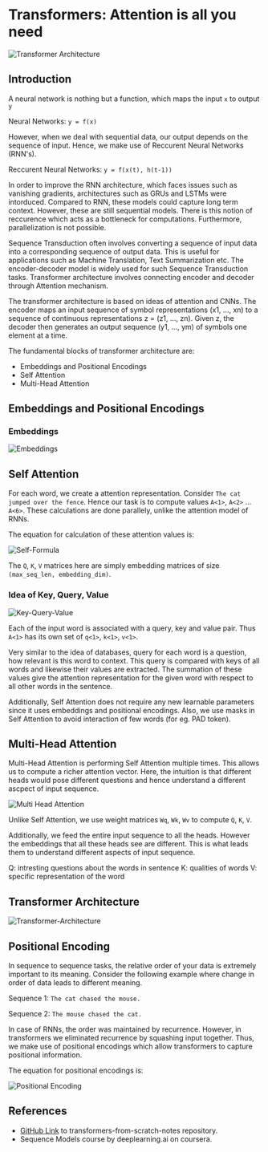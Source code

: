 # Transformers: Attention is all you need

![Transformer Architecture](../assets/Transformer-architecture.png)

## Introduction

A neural network is nothing but a function, which maps the input ```x``` to output ```y```

Neural Networks: ```y = f(x)```

However, when we deal with sequential data, our output depends on the sequence of input. Hence, we make use of Reccurent Neural Networks (RNN's).

Reccurent Neural Networks: ```y = f(x(t), h(t-1))```

In order to improve the RNN architecture, which faces issues such as vanishing gradients, architectures such as GRUs and LSTMs were intorduced. Compared to RNN, these models could capture long term context. However, these are still sequential models. There is this notion of reccurence which acts as a bottleneck for computations. Furthermore, parallelization is not possible. 

Sequence Transduction often involves converting a sequence of input data into a corresponding sequence of output data. This is useful for applications such as Machine Translation, Text Summarization etc. The encoder-decoder model is widely used for such Sequence Transduction tasks. Transformer architecture involves connecting encoder and decoder through Attention mechanism.

The transformer architecture is based on ideas of attention and CNNs. The encoder maps an input sequence of symbol representations (x1, ..., xn) to a sequence of continuous representations z = (z1, ..., zn). Given z, the decoder then generates an output sequence (y1, ..., ym) of symbols one element at a time.

The fundamental blocks of transformer architecture are:

* Embeddings and Positional Encodings
* Self Attention
* Multi-Head Attention

## Embeddings and Positional Encodings

### Embeddings

![Embeddings](../assets/Embeddings.png)

## Self Attention

For each word, we create a attention representation. Consider ```The cat jumped over the fence```. Hence our task is to compute values ```A<1>```, ```A<2>``` ... ```A<6>```. These calculations are done parallely, unlike the attention model of RNNs.

The equation for calculation of these attention values is:

<img src="../assets/Self-Formula.png" alt="Self-Formula">

The ```Q```, ```K```, ```V``` matrices here are simply embedding matrices of size ```(max_seq_len, embedding_dim)```.

### Idea of Key, Query, Value

<img src="../assets/Key-Query-Value.png" alt="Key-Query-Value">

Each of the input word is associated with a query, key and value pair. Thus ```A<1>``` has its own set of ```q<1>```, ```k<1>```, ```v<1>```.

Very similar to the idea of databases, query for each word is a question, how relevant is this word to context. This query is compared with keys of all words and likewise their values are extracted. The summation of these values give the attention representation for the given word with respect to all other words in the sentence.

Additionally, Self Attention does not require any new learnable parameters since it uses embeddings and positional encodings. Also, we use masks in Self Attention to avoid interaction of few words (for eg. PAD token).

## Multi-Head Attention

Multi-Head Attention is performing Self Attention multiple times. This allows us to compute a richer attention vector. Here, the intuition is that different heads would pose different questions and hence understand a different ascpect of input sequence.

<img src="../assets/Multi-Head Attention.jpg" alt="Multi Head Attention">

Unlike Self Attention, we use weight matrices ```Wq```, ```Wk```, ```Wv``` to compute ```Q```, ```K```, ```V```.

Additionally, we feed the entire input sequence to all the heads. However the embeddings that all these heads see are different. This is what leads them to understand different aspects of input sequence.

Q: intresting questions about the words in sentence
K: qualities of words 
V: specific representation of the word

## Transformer Architecture

<img src = "../assets/Transformer-architecture.png" alt = "Transformer-Architecture">

## Positional Encoding

In sequence to sequence tasks, the relative order of your data is extremely important to its meaning. Consider the following example where change in order of data leads to different meaning.

Sequence 1: ```The cat chased the mouse.```

Sequence 2: ```The mouse chased the cat.```

In case of RNNs, the order was maintained by recurrence. However, in transformers we eliminated recurrence by squashing input together. Thus, we make use of positional encodings which allow transformers to capture positional information.

The equation for positional encodings is: 

<img src = "../assets/Positional.png" alt = "Positional Encoding">

## References

* <a href="https://github.com/hkproj/transformer-from-scratch-notes/tree/main">GitHub Link</a> to transformers-from-scratch-notes repository.
* Sequence Models course by deeplearning.ai on coursera.